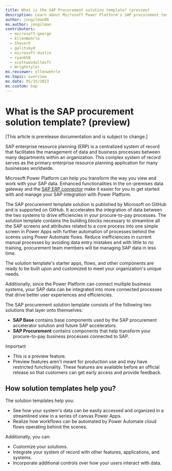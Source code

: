```yaml
---
title: What is the SAP Procurement solution template? (preview)
description: Learn about Microsoft Power Platform's SAP procurement template built to work with SAP.
author: jongilman88
ms.author: jongilman
contributors:
  - microsoft-george
  - EllenWehrle
  - thoverh
  - galitskyd
  - microsoft-dustin
  - ryanb58
  - scottwoodallmsft
  - Wrighttyler
ms.reviewer: ellenwehrle
ms.topic: overview
ms.date: 05/15/2023
ms.custom: bap
---
```

# What is the SAP procurement solution template? (preview)

[This article is prerelease documentation and is subject to change.]

SAP enterprise resource planning (ERP) is a centralized system of record that facilitates the management of data and business processes between many departments within an organization. This complex system of record serves as the primary enterprise resource planning application for many businesses worldwide.

Microsoft Power Platform can help you transform the way you view and work with your SAP data. Enhanced functionalities in the on-premises data gateway and the [SAP ERP connector](/connectors/saperp/) make it easier for you to get started with and manage your SAP integration with Power Platform.

The SAP procurement template solution is published by Microsoft on GitHub and is supported on GitHub. It accelerates the integration of data between the two systems to drive efficiencies in your procure-to-pay processes. The solution template contains the building blocks necessary to streamline all the SAP screens and attributes related to a core process into one simple screen in Power Apps with further automation of processes behind the scenes using Power Automate flows. Reduce inefficiencies in current manual processes by avoiding data entry mistakes and with little to no training, procurement team members will be managing SAP data in less time.

The solution template's starter apps, flows, and other components are ready to be built upon and customized to meet your organization's unique needs.

Additionally, since the Power Platform can connect multiple business systems, your SAP data can be integrated into more connected processes that drive better user experiences and efficiencies.

The SAP procurement solution template consists of the following two solutions that layer onto themselves:

- **SAP Base** contains base components used by the SAP procurement accelerator solution and future SAP accelerators.
- **SAP Procurement** contains components that help transform your procure-to-pay business processes connected to SAP.

> [!IMPORTANT]
>
> - This is a preview feature.
> - Preview features aren't meant for production use and may have restricted functionality. These features are available before an official release so that customers can get early access and provide feedback.

## How solution templates help you?

The solution templates help you:

- See how your system's data can be easily accessed and organized in a streamlined view in a series of canvas Power Apps.
- Realize how workflows can be automated by Power Automate cloud flows operating behind the scenes.

Additionally, you can:

- Customize your solutions.
- Integrate your system of record with other features, applications, and systems.
- Incorporate additional controls over how your users interact with data.
